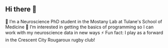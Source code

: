 ## Hi there 👋

🔭 I’m a Neuroscience PhD student in the Mostany Lab at Tulane's School of Medicine
🌱 I’m interested in getting the basics of programming so I can work with my neuroscience data in new ways
⚡ Fun fact: I play as a forward in the Crescent City Rougaroux rugby club!

<!--
**zplumley/zplumley** is a ✨ _special_ ✨ repository because its `README.md` (this file) appears on your GitHub profile.

Here are some ideas to get you started:

- 🔭 I’m currently working on ...
- 🌱 I’m currently learning ...
- 👯 I’m looking to collaborate on ...
- 🤔 I’m looking for help with ...
- 💬 Ask me about ...
- 📫 How to reach me: ...
- 😄 Pronouns: ...
- ⚡ Fun fact: ...
-->
